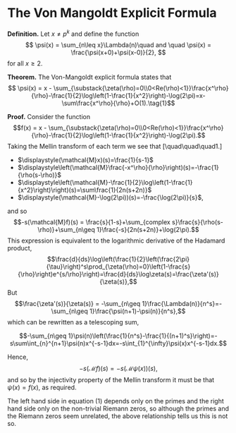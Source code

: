 # The Von Mangoldt Explicit Formula
**Definition.** 
Let $x\neq p^k$ and define the function
$$
  \psi(x) = \sum_{n\leq x}\Lambda(n)\quad and \quad
  \psi(x) = \frac{\psi(x+0)+\psi(x-0)}{2},
$$
for all $x\geq 2$.


**Theorem.** 
The Von-Mangoldt explicit formula states that
$$
  \psi(x) = x - \sum_{\substack{\zeta(\rho)=0\\0<Re(\rho)<1}}\frac{x^\rho}{\rho}-\frac{1}{2}\log\left(1-\frac{1}{x^2}\right)-\log(2\pi)=x-\sum\frac{x^\rho}{\rho}+O(1).\tag{1}$$

**Proof.** Consider the function $$f(x) = x - \sum_{\substack{\zeta(\rho)=0\\0<Re(\rho)<1}}\frac{x^\rho}{\rho}-\frac{1}{2}\log\left(1-\frac{1}{x^2}\right)-\log(2\pi).$$ Taking the Mellin transform of each term we see that
[\quad\quad\quad1.]
  - $\displaystyle(\mathcal{M}x)(s)=\frac{1}{s-1}$
  - $\displaystyle\left(\mathcal{M}\frac{-x^\rho}{\rho}\right)(s)=-\frac{1}{\rho(s-\rho)}$
  - $\displaystyle\left(\mathcal{M}-\frac{1}{2}\log\left(1-\frac{1}{x^2}\right)\right)(s)=\sum\frac{1}{2n(s+2n)}$
  - $\displaystyle(\mathcal{M}-\log(2\pi))(s)=-\frac{\log(2\pi)}{s}$,

and so $$-s(\mathcal{M}f)(s) = \frac{s}{1-s}+\sum_{complex s}\frac{s}{\rho(s-\rho)}+\sum_{n\geq 1}\frac{-s}{2n(s+2n)}+\log(2\pi).$$
This expression is equivalent to the logarithmic derivative of the Hadamard product,
$$\frac{d}{ds}\log\left(\frac{1}{2}\left(\frac{2\pi}{\tau}\right)^s\prod_{\zeta(\rho)=0}\left(1-\frac{s}{\rho}\right)e^{s/\rho}\right)=\frac{d}{ds}\log\zeta(s)=\frac{\zeta'(s)}{\zeta(s)},$$
But $$\frac{\zeta'(s)}{\zeta(s)} = -\sum_{n\geq 1}\frac{\Lambda(n)}{n^s}=-\sum_{n\geq 1}\frac{\psi(n+1)-\psi(n)}{n^s},$$
which can be rewritten as a telescoping sum,

$$-\sum_{n\geq 1}\psi(n)\left(\frac{1}{n^s}-\frac{1}{(n+1)^s}\right)=-s\sum\int_{n}^{n+1}\psi(n)x^{-s-1}dx=-s\int_{1}^{\infty}\psi(x)x^{-s-1}dx.$$

Hence, $$ -s(\mathcal{M}f)(s) = -s(\mathcal{M}\psi(x))(s),$$ and so by the injectivity property of the Mellin transform it must be that $\psi(x)=f(x)$, as required.

The left hand side in equation (1) depends only on the primes and the right hand side only on the non-trivial Riemann zeros, so although the primes and the Riemann zeros seem unrelated, the above relationship tells us this is not so.
